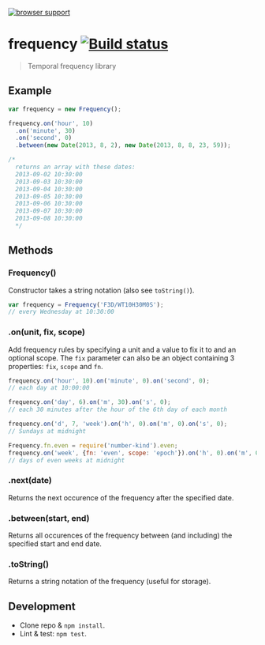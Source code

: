[![browser support](https://ci.testling.com/smhg/date-frequency-js.png)](https://ci.testling.com/smhg/date-frequency)

frequency [![Build status](https://api.travis-ci.org/smhg/date-frequency-js.png)](https://travis-ci.org/smhg/date-frequency-js)
=========
> Temporal frequency library

## Example
```javascript
var frequency = new Frequency();

frequency.on('hour', 10)
  .on('minute', 30)
  .on('second', 0)
  .between(new Date(2013, 8, 2), new Date(2013, 8, 8, 23, 59));

/*
  returns an array with these dates:
  2013-09-02 10:30:00
  2013-09-03 10:30:00
  2013-09-04 10:30:00
  2013-09-05 10:30:00
  2013-09-06 10:30:00
  2013-09-07 10:30:00
  2013-09-08 10:30:00
  */
```

## Methods
### Frequency()
Constructor takes a string notation (also see `toString()`).
```javascript
var frequency = Frequency('F3D/WT10H30M0S');
// every Wednesday at 10:30:00
```

### .on(unit, fix, scope)
Add frequency rules by specifying a unit and a value to fix it to and an optional scope.
The `fix` parameter can also be an object containing 3 properties: `fix`, `scope` and `fn`.
```javascript
frequency.on('hour', 10).on('minute', 0).on('second', 0);
// each day at 10:00:00

frequency.on('day', 6).on('m', 30).on('s', 0);
// each 30 minutes after the hour of the 6th day of each month

frequency.on('d', 7, 'week').on('h', 0).on('m', 0).on('s', 0);
// Sundays at midnight

Frequency.fn.even = require('number-kind').even;
frequency.on('week', {fn: 'even', scope: 'epoch'}).on('h', 0).on('m', 0).on('s', 0);
// days of even weeks at midnight
```

### .next(date)
Returns the next occurence of the frequency after the specified date.

### .between(start, end)
Returns all occurences of the frequency between (and including) the specified start and end date.

### .toString()
Returns a string notation of the frequency (useful for storage).

## Development
* Clone repo & `npm install`.
* Lint & test: `npm test`.
